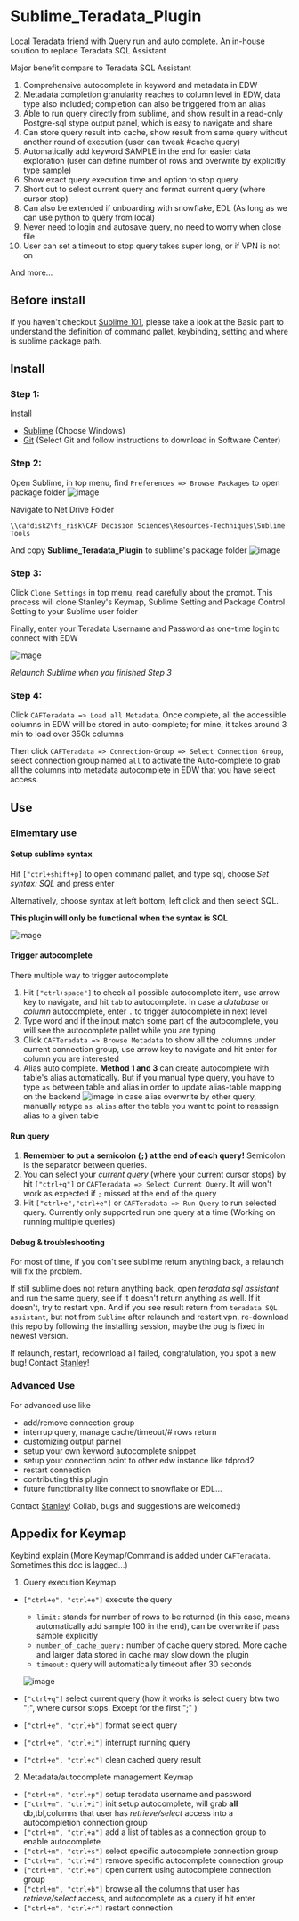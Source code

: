# Sublime_Teradata_Plugin
Local Teradata friend with Query run and auto complete. An in-house solution to replace Teradata SQL Assistant

Major benefit compare to Teradata SQL Assistant
1. Comprehensive autocomplete in keyword and metadata in EDW
2. Metadata completion granularity reaches to column level in EDW, data type also included; completion can also be triggered from an alias 
3. Able to run query directly from sublime, and show result in a read-only Postgre-sql stype output panel, which is easy to navigate and share
4. Can store query result into cache, show result from same query without another round of execution (user can tweak #cache query)
5. Automatically add keyword SAMPLE in the end for easier data exploration (user can define number of rows and overwrite by explicitly type sample)
6. Show exact query execution time and option to stop query 
7. Short cut to select current query and format current query (where cursor stop)
8. Can also be extended if onboarding with snowflake, EDL (As long as we can use python to query from local)
9. Never need to login and autosave query, no need to worry when close file 
10. User can set a timeout to stop query takes super long, or if VPN is not on 

And more...
## Before install 
If you haven't checkout [Sublime 101](https://github.carmax.com/CarMax/sublime_101), please take a look at the Basic part to understand the definition of command pallet, keybinding, setting and where is sublime package path. 


## Install
### Step 1:
Install 

  * [Sublime](https://www.sublimetext.com/download) (Choose Windows)    
  * [Git](https://carmax.service-now.com/css?id=search&spa=1&q=git) (Select Git and follow instructions to download in Software Center)

### Step 2:
Open Sublime, in top menu, find `Preferences => Browse Packages` to open package folder 
![image](https://github.carmax.com/storage/user/2400/files/de271e45-505a-4c33-827d-9da356fb74d9)

Navigate to Net Drive Folder 
```
\\cafdisk2\fs_risk\CAF Decision Sciences\Resources-Techniques\Sublime Tools
```

And copy **Sublime_Teradata_Plugin**  to sublime's package folder
![image](https://github.carmax.com/storage/user/2400/files/0452885c-dca4-442c-b8fb-55624e569929)

### Step 3:
Click `Clone Settings` in top menu, read carefully about the prompt. This process will clone Stanley's Keymap, Sublime Setting and Package Control Setting to your Sublime user folder

Finally, enter your Teradata Username and Password as one-time login to connect with EDW

![image](https://github.carmax.com/storage/user/2400/files/cfa1ca8b-a208-42e6-b1d0-eb3cee8b9cc0)

*Relaunch Sublime when you finished Step 3*

### Step 4:
Click `CAFTeradata => Load all Metadata`. Once complete, all the accessible columns in EDW will be stored in auto-complete; for mine, it takes around 3 min to load over 350k columns

Then click `CAFTeradata => Connection-Group => Select Connection Group`, select connection group named `all` to activate the Auto-complete
to grab all the columns into metadata autocomplete in EDW that you have select access.

## Use
### Elmemtary use
#### Setup sublime syntax
Hit `["ctrl+shift+p]` to open command pallet, and type sql, choose _Set syntax: SQL_ and press enter

Alternatively, choose syntax at left bottom, left click and then select SQL. 

**This plugin will only be functional when the syntax is SQL**

![image](https://github.carmax.com/storage/user/2400/files/0d385165-04fd-4812-a4b0-49b221bbcbb6)

#### Trigger autocomplete 
There multiple way to trigger autocomplete
1. Hit `["ctrl+space"]` to check all possible autocomplete item, use arrow key to navigate, and hit `tab` to autocomplete. In case a _database_ or _column_ autocomplete, enter `.` to trigger autocomplete in next level 
2. Type word and if the input match some part of the autocomplete, you will see the autocomplete pallet while you are typing
3. Click `CAFTeradata => Browse Metadata` to show all the columns under current connection group, use arrow key to navigate and hit enter for column you are interested 
4.  Alias auto complete. **Method 1 and 3** can create autocomplete with table's alias automatically. But if you manual type query, you have to type `as` between table and alias in order to update alias-table mapping on the backend 
![image](https://github.carmax.com/storage/user/2400/files/8a3c4f5f-ccc0-40bc-8100-9f7acae961aa)
In case alias overwrite by other query, manually retype `as alias` after the table you want to point to reassign alias to a given table 

#### Run query
1. **Remember to put a semicolon (`;`) at the end of each query!** Semicolon is the separator between queries.
2. You can select your _current query_ (where your current cursor stops) by hit `["ctrl+q"]` or `CAFTeradata => Select Current Query`. It will won't work as expected if `;` missed at the end of the query
3. Hit `["ctrl+e","ctrl+e"]` or `CAFTeradata => Run Query` to run selected query. Currently only supported run one query at a time (Working on running multiple queries)

#### Debug & troubleshooting
For most of time, if you don't see sublime return anything back, a relaunch will fix the problem.

If still sublime does not return anything back, open _teradata sql assistant_ and run the same query, see if it doesn't return anything as well. If it doesn't, try to restart vpn. And if you see result return from `teradata SQL assistant`, but not from `Sublime` after relaunch and restart vpn, re-download this repo by following the installing session, maybe the bug is fixed in newest version. 

If relaunch, restart, redownload all failed, congratulation, you spot a new bug! Contact [Stanley](mailto:stanley_yuan@carmax.com?subject=[Sublime_Teradata_Plugin]%20%20Bug%20Report%20)!

### Advanced Use
For advanced use like 
* add/remove connection group
* interrup query, manage cache/timeout/# rows return
* customizing output pannel
* setup your own keyword autocomplete snippet
* setup your connection point to other edw instance like tdprod2
* restart connection 
* contributing this plugin
* future functionality like connect to snowflake or EDL...

Contact [Stanley](mailto:stanley_yuan@carmax.com?subject=[Sublime_Teradata_Plugin]%20%20Collab%20)! Collab, bugs and suggestions are welcomed:)



## Appedix for Keymap 

Keybind explain (More Keymap/Command is added under `CAFTeradata`. Sometimes this doc is lagged...)

1. Query execution Keymap 
  * `["ctrl+e", "ctrl+e"]` execute the query 
    * `limit:` stands for number of rows to be returned (in this case, means automatically add sample 100 in the end), can be overwrite if pass sample explicitly
    * `number_of_cache_query:` number of cache query stored. More cache and larger data stored in cache may slow down the plugin
    * `timeout:` query will automatically timeout after 30 seconds
    
    ![image](https://github.carmax.com/storage/user/2400/files/0be013f0-ceb0-464d-9b15-a5139b129d95)
 
 * `["ctrl+q"]` select current query (how it works is select query btw two ";", where cursor stops. Except for the first ";" )
 * `["ctrl+e", "ctrl+b"]` format select query
 * `["ctrl+e", "ctrl+i"]` interrupt running query
 * `["ctrl+e", "ctrl+c"]` clean cached query result
2. Metadata/autocomplete management Keymap
 * `["ctrl+m", "ctrl+p"]` setup teradata username and password
 * `["ctrl+m", "ctrl+i"]` init setup autocomplete, will grab **all** db,tbl,columns that user has *retrieve/select* access into a autocompletion connection group
 * `["ctrl+m", "ctrl+a"]` add a list of tables as a connection group to enable autocomplete 
 * `["ctrl+m", "ctrl+s"]` select specific autocomplete connection group
 * `["ctrl+m", "ctrl+d"]` remove specific autocomplete connection group
 * `["ctrl+m", "ctrl+o"]` open current using autocomplete connection group
 * `["ctrl+m", "ctrl+b"]` browse all the columns that user has *retrieve/select* access, and autocomplete as a query if hit enter
 * `["ctrl+m", "ctrl+r"]` restart connection
